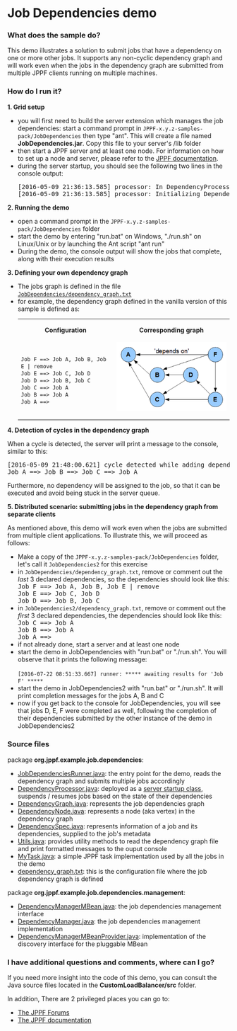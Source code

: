 # Job Dependencies demo

<h3>What does the sample do?</h3>
<p>This demo illustrates a solution to submit jobs that have a dependency on one or more other jobs.
It supports any non-cyclic dependency graph and will work even when the jobs in the dependency graph are submitted from multiple JPPF clients running on multiple machines.

<h3>How do I run it?</h3>
<p style="font-weight: bold">1. Grid setup
<ul class="samplesList">
  <li>you will first need to build the server extension which manages the job dependencies: start a command prompt in <code>JPPF-x.y.z-samples-pack/JobDependencies</code> then type "ant".
  This will create a file named <b>JobDependencies.jar</b>. Copy this file to your server's /lib folder</li>
  <li>then start a JPPF server and at least one node. For information on how to set up a node and server, please refer to the <a href="https://www.jppf.org/doc/6.2/index.php?title=Introduction">JPPF documentation</a>.</li>
  <li>during the server startup, you should see the following two lines in the console output:
<pre class="prettyprint lang-regex">[2016-05-09 21:36:13.585] processor: In DependencyProcessor()
[2016-05-09 21:36:13.585] processor: Initializing DependencyProcessor</pre>
  </li>
</ul>
<p><b>2. Running the demo</b>
<ul class="samplesList">
  <li>open a command prompt in the <code>JPPF-x.y.z-samples-pack/JobDependencies</code> folder</li>
  <li>start the demo by entering "run.bat" on Windows, "./run.sh" on Linux/Unix or by launching the Ant script "ant run"</li>
  <li>During the demo, the console output will show the jobs that complete, along with their execution results</li>
</ul>
<p><b>3. Defining your own dependency graph</b>
<ul class="samplesList">
  <li>The jobs graph is defined in the file <a href="dependency_graph.txt.html"><code>JobDependencies/dependency_graph.txt</code></a></li>
  <li>for example, the dependency graph defined in the vanilla version of this sample is defined as:<br>
    <table border="0" cellpadding="5" style="width: 100%">
    <tr>
      <td align="center" valign="top"><p style="font-weight: bold;">Configuration</td>
      <td align="center" valign="top"><p style="font-weight: bold">Corresponding graph</td>
    </tr>
    <tr>
      <td align="left" valign="center">
<pre class="prettyprint lang-regex"><code>
Job F ==> Job A, Job B, Job E | remove
Job E ==> Job C, Job D
Job D ==> Job B, Job C
Job C ==> Job A
Job B ==> Job A
Job A ==><br>
</code></pre>
      </td>
      <td align="center" valign="top"><img src="data/DependenciesGraph.gif"/></td>
    </tr>
    </table>
  </li>
</ul>
<p><b>4. Detection of cycles in the dependency graph</b>
<p>When a cycle is detected, the server will print a message to the console, similar to this:
<pre class="prettyprint lang-regex">
[2016-05-09 21:48:00.621] cycle detected while adding dependency 'Job C' to 'Job A' :
Job A ==> Job B ==> Job C ==> Job A
</pre>
Furthermore, no dependency will be assigned to the job, so that it can be executed and avoid being stuck in the server queue.

<p><b>5. Distributed scenario: submitting jobs in the dependency graph from separate clients</b>
<p>As mentioned above, this demo will work even when the jobs are submitted from multiple client applications. To illustrate this, we will proceed as follows:
<ul class="samplesList">
  <li>Make a copy of the <code>JPPF-x.y.z-samples-pack/JobDependencies</code> folder, let's call it <code>JobDependencies2</code> for this exercise</li>
  <li>in <code>JobDependencies/dependency_graph.txt</code>, remove or comment out the <i>last</i> 3 declared dependencies, so the dependencies should look like this:
<pre class="prettyprint lang-regex" style="margin: 0px">Job F ==> Job A, Job B, Job E | remove
Job E ==> Job C, Job D
Job D ==> Job B, Job C
</pre>
  </li>
  <li>in <code>JobDependencies2/dependency_graph.txt</code>, remove or comment out the <i>first</i> 3 declared dependencies, the dependencies should look like this:
<pre class="prettyprint lang-regex" style="margin: 0px">Job C ==> Job A
Job B ==> Job A
Job A ==>
</pre>
  </li>
  <li>if not already done, start a server and at least one node</li>
  <li>start the demo in JobDependencies with "run.bat" or "./run.sh". You will observe that it prints the following message:
<pre class="prettyprint lang-regex" style="margin: 0px"><code>
[2016-07-22 08:51:33.667] runner: ***** awaiting results for 'Job F' *****
</code></pre>
  </li>
  <li>start the demo in JobDependencies2 with "run.bat" or "./run.sh". It will print completion messages for the jobs A, B and C</li>
  <li>now if you get back to the console for JobDependencies, you will see that jobs D, E, F were completed as well, following the completion of their dependencies submitted by the other instance of the demo in JobDependencies2</li>
</ul>

<h3>Source files</h3>
<p>package <b>org.jppf.example.job.dependencies</b>:
<ul class="samplesList">
  <li><a href="src/org/jppf/example/job/dependencies/JobDependenciesRunner.java">JobDependenciesRunner.java</a>: the entry point for the demo, reads the dependency graph and submits multiple jobs accordingly</li>
  <li><a href="src/org/jppf/example/job/dependencies/DependencyProcessor.java">DependencyProcessor.java<a/>: deployed as a <a href="https://www.jppf.org/doc/6.2/index.php?title=JPPF_startup_classes#Server_startup_classes">server startup class</a>,
  suspends / resumes jobs based on the state of their dependencies</li>
  <li><a href="src/org/jppf/example/job/dependencies/DependencyGraph.java">DependencyGraph.java</a>: represents the job dependencies graph</li>
  <li><a href="src/org/jppf/example/job/dependencies/DependencyNode.java">DependencyNode.java</a>: represents a node (aka vertex) in the dependency graph</li>
  <li><a href="src/org/jppf/example/job/dependencies/DependencySpec.java">DependencySpec.java</a>: represents information of a job and its dependencies, supplied to the job's metadata</li>
  <li><a href="src/org/jppf/example/job/dependencies/Utils.java">Utils.java</a>: provides utility methods to read the dependency graph file and print formatted messages to the ouput console</li>
  <li><a href="src/org/jppf/example/job/dependencies/MyTask.java">MyTask.java</a>: a simple JPPF task implementation used by all the jobs in the demo</li>
  <li><a href="dependency_graph.txt.html">dependency_graph.txt</a>: this is the configuration file where the job dependency graph is defined</li>
</ul>
<p>package <b>org.jppf.example.job.dependencies.management</b>:
<ul class="samplesList">
  <li><a href="src/org/jppf/example/job/dependencies/management/DependencyManagerMBean.java">DependencyManagerMBean.java</a>: the job dependencies management interface</li>
  <li><a href="src/org/jppf/example/job/dependencies/management/DependencyManager.java">DependencyManager.java</a>: the job dependencies management implementation</li>
  <li><a href="src/org/jppf/example/job/dependencies/management/DependencyManagerMBeanProvider.java">DependencyManagerMBeanProvider.java</a>: implementation of the discovery interface for the pluggable MBean</li>
</ul>

<h3>I have additional questions and comments, where can I go?</h3>
<p>If you need more insight into the code of this demo, you can consult the Java source files located in the <b>CustomLoadBalancer/src</b> folder.
<p>In addition, There are 2 privileged places you can go to:
<ul>
  <li><a href="https://www.jppf.org/forums">The JPPF Forums</a></li>
  <li><a href="https://www.jppf.org/doc/6.2/">The JPPF documentation</a></li>
</ul>

